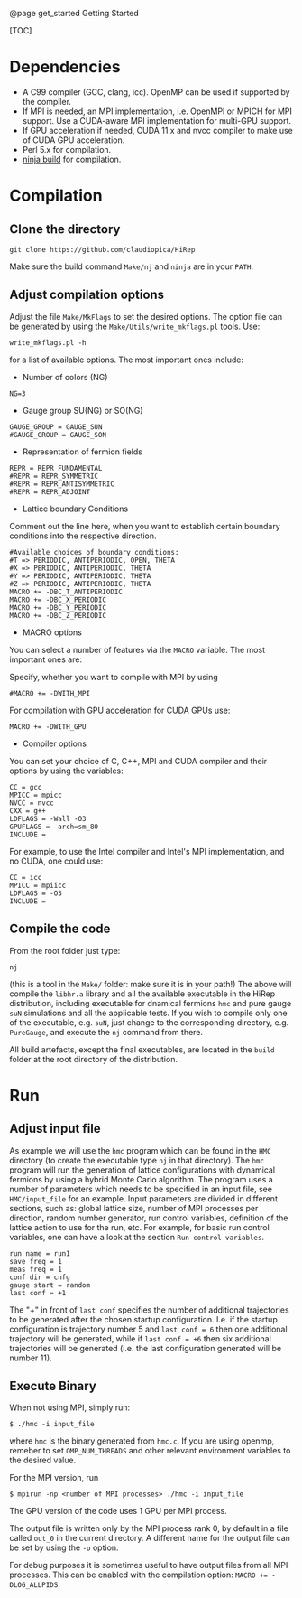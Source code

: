 @page get_started Getting Started

[TOC]
# Dependencies

* A C99 compiler (GCC, clang, icc). OpenMP can be used if supported by the compiler.  
* If MPI is needed, an MPI implementation, i.e. OpenMPI or MPICH for MPI support. Use a CUDA-aware MPI implementation for multi-GPU support.
* If GPU acceleration if needed, CUDA 11.x and nvcc compiler to make use of CUDA GPU acceleration.
* Perl 5.x for compilation.
* [ninja build](https://ninja-build.org/) for compilation.


# Compilation

## Clone the directory

```
git clone https://github.com/claudiopica/HiRep
```

Make sure the build command `Make/nj` and `ninja` are in your `PATH`. 

## Adjust compilation options 

Adjust the file `Make/MkFlags` to set the desired options.
The option file can be generated by using the `Make/Utils/write_mkflags.pl` tools.
Use:
```
write_mkflags.pl -h
```
for a list of available options. The most important ones include:

* Number of colors (NG)
```
NG=3
```

* Gauge group SU(NG) or SO(NG)
```
GAUGE_GROUP = GAUGE_SUN
#GAUGE_GROUP = GAUGE_SON
```

* Representation of fermion fields
```
REPR = REPR_FUNDAMENTAL
#REPR = REPR_SYMMETRIC
#REPR = REPR_ANTISYMMETRIC
#REPR = REPR_ADJOINT
```

* Lattice boundary Conditions

Comment out the line here, when you want to establish certain boundary conditions into the respective direction.
```
#Available choices of boundary conditions:
#T => PERIODIC, ANTIPERIODIC, OPEN, THETA
#X => PERIODIC, ANTIPERIODIC, THETA
#Y => PERIODIC, ANTIPERIODIC, THETA
#Z => PERIODIC, ANTIPERIODIC, THETA
MACRO += -DBC_T_ANTIPERIODIC
MACRO += -DBC_X_PERIODIC
MACRO += -DBC_Y_PERIODIC
MACRO += -DBC_Z_PERIODIC
```

* MACRO options

You can select a number of features via the `MACRO` variable. The most important ones are:

Specify, whether you want to compile with MPI by using 

```
#MACRO += -DWITH_MPI
```

For compilation with GPU acceleration for CUDA GPUs use:

```
MACRO += -DWITH_GPU
```

* Compiler options

You can set your choice of C, C++, MPI and CUDA compiler and their options by using the variables:
```
CC = gcc
MPICC = mpicc
NVCC = nvcc
CXX = g++
LDFLAGS = -Wall -O3
GPUFLAGS = -arch=sm_80 
INCLUDE = 
```

For example, to use the Intel compiler and Intel's MPI implementation, and no CUDA, one could use:

```
CC = icc
MPICC = mpiicc
LDFLAGS = -O3
INCLUDE = 
```

## Compile the code
From the root folder just type:
```
nj
```
(this is a tool in the `Make/` folder: make sure it is in your path!)
The above will compile the `libhr.a` library and all the available executable in the HiRep distribution, including executable for dnamical fermions `hmc` and pure gauge `suN` simulations and all the applicable tests.
If you wish to compile only one of the executable, e.g. `suN`, just change to the corresponding directory, e.g. `PureGauge`, and execute the `nj` command from there.

All build artefacts, except the final executables, are located in the `build` folder at the root directory of the distribution.


# Run

## Adjust input file
As example we will use the `hmc` program which can be found in the `HMC` directory (to create the executable type `nj` in that directory). 
The `hmc` program will run the generation of lattice configurations with dynamical fermions by using a hybrid Monte Carlo algorithm. The program uses a number of parameters which needs to be specified in an input file, see `HMC/input_file` for an example. 
Input parameters are divided in different sections, such as: global lattice size, number of MPI processes per direction, random number generator, run control variables, definition of the lattice action to use for the run, etc.
For example, for basic run control variables, one can have a look at the section `Run control variables`.

```
run name = run1
save freq = 1
meas freq = 1
conf dir = cnfg
gauge start = random 
last conf = +1
```

The "+" in front of `last conf` specifies the number of additional trajectories to be generated after the chosen startup configuration. I.e. if the startup configuration is trajectory number 5 and `last conf = 6` then one additional trajectory will be generated, while if `last conf = +6` then six additional trajectories will be generated (i.e. the last configuration generated will be number 11).

## Execute Binary

When not using MPI, simply run:

```
$ ./hmc -i input_file
```

where `hmc` is the binary generated from `hmc.c`. If you are using openmp, remeber to set `OMP_NUM_THREADS` and other relevant environment variables to the desired value.

For the MPI version, run

```
$ mpirun -np <number of MPI processes> ./hmc -i input_file
```

The GPU version of the code uses 1 GPU per MPI process.

The output file is written only by the MPI process rank 0, by default in a file called `out_0` in the current directory. A different name for the output file can be set by using the `-o` option.

For debug purposes it is sometimes useful to have output files from all MPI processes. This can be enabled with the compilation option: `MACRO += -DLOG_ALLPIDS`.

